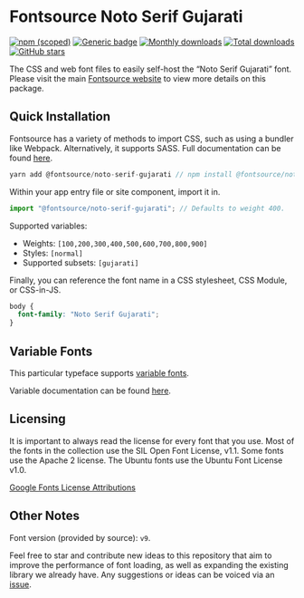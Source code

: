 # Fontsource Noto Serif Gujarati

[![npm (scoped)](https://img.shields.io/npm/v/@fontsource/noto-serif-gujarati?color=brightgreen)](https://www.npmjs.com/package/@fontsource/noto-serif-gujarati) [![Generic badge](https://img.shields.io/badge/fontsource-passing-brightgreen)](https://github.com/fontsource/fontsource) [![Monthly downloads](https://badgen.net/npm/dm/@fontsource/noto-serif-gujarati)](https://github.com/fontsource/fontsource) [![Total downloads](https://badgen.net/npm/dt/@fontsource/noto-serif-gujarati)](https://github.com/fontsource/fontsource) [![GitHub stars](https://img.shields.io/github/stars/fontsource/fontsource.svg?style=social&label=Star)](https://github.com/fontsource/fontsource/stargazers)

The CSS and web font files to easily self-host the “Noto Serif Gujarati” font. Please visit the main [Fontsource website](https://fontsource.org/fonts/noto-serif-gujarati) to view more details on this package.

## Quick Installation

Fontsource has a variety of methods to import CSS, such as using a bundler like Webpack. Alternatively, it supports SASS. Full documentation can be found [here](https://fontsource.org/docs/introduction).

```javascript
yarn add @fontsource/noto-serif-gujarati // npm install @fontsource/noto-serif-gujarati
```

Within your app entry file or site component, import it in.

```javascript
import "@fontsource/noto-serif-gujarati"; // Defaults to weight 400.
```

Supported variables:

- Weights: `[100,200,300,400,500,600,700,800,900]`
- Styles: `[normal]`
- Supported subsets: `[gujarati]`

Finally, you can reference the font name in a CSS stylesheet, CSS Module, or CSS-in-JS.

```css
body {
  font-family: "Noto Serif Gujarati";
}
```

## Variable Fonts

This particular typeface supports [variable fonts](https://developer.mozilla.org/en-US/docs/Web/CSS/CSS_Fonts/Variable_Fonts_Guide).

Variable documentation can be found [here](https://fontsource.org/docs/variable-fonts).

## Licensing

It is important to always read the license for every font that you use.
Most of the fonts in the collection use the SIL Open Font License, v1.1. Some fonts use the Apache 2 license. The Ubuntu fonts use the Ubuntu Font License v1.0.

[Google Fonts License Attributions](https://fonts.google.com/attribution)

## Other Notes

Font version (provided by source): `v9`.

Feel free to star and contribute new ideas to this repository that aim to improve the performance of font loading, as well as expanding the existing library we already have. Any suggestions or ideas can be voiced via an [issue](https://github.com/fontsource/fontsource/issues).
